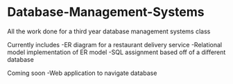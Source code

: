 # Database-Management-Systems
All the work done for a third year database management systems class

Currently includes
-ER diagram for a restaurant delivery service
-Relational model implementation of ER model
-SQL assignment based off of a different database

Coming soon
-Web application to navigate database
